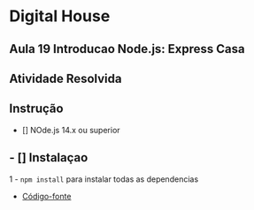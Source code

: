 # Digital House

## Aula 19 Introducao Node.js: Express Casa

## Atividade Resolvida

 ## Instrução
 
 - [] NOde.js 14.x ou superior 
 ## - [] Instalaçao 
 1 - `npm install` para instalar todas as dependencias 

- [Código-fonte](./)